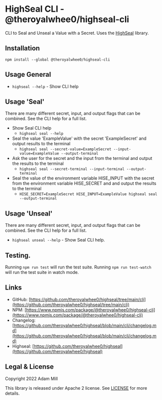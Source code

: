# HighSeal CLI - @theroyalwhee0/highseal-cli

CLI to Seal and Unseal a Value with a Secret. Uses the [HighSeal](https://github.com/theroyalwhee0/highseal) library.


## Installation
`npm install --global @theroyalwhee0/highseal-cli`


## Usage General
- `highseal --help` - Show CLI help


## Usage 'Seal'
There are many different secret, input, and output flags that can be combined.
See the CLI help for a full list.

- Show Seal CLI help
    - `highseal seal --help` 
- Seal the value 'ExampleValue' with the secret 'ExampleSecret' and output results to the terminal
    - `highseal seal --secret-value=ExampleSecret --input-value=ExampleValue --output-terminal`
- Ask the user for the secret and the input from the terminal and output the results to the terminal
    - `highseal seal --secret-terminal --input-terminal --output-terminal`
- Seal the value of the environment variable HISE_INPUT with the secret from the environment variable HISE_SECRET and  and output the results to the terminal
    - `HISE_SECRET=ExampleSecret HISE_INPUT=ExampleValue highseal seal --output-terminal`


## Usage 'Unseal'
There are many different secret, input, and output flags that can be combined.
 See the CLI help for a full list.

- `highseal unseal --help` - Show Seal CLI help.


## Testing.
Running ```npm run test``` will run the test suite. Running ```npm run test-watch``` will run the test suite in watch mode.


## Links
- GitHub: [https://github.com/theroyalwhee0/highseal/tree/main/cli](https://github.com/theroyalwhee0/highseal/tree/main/cli)
- NPM: [https://www.npmjs.com/package/@theroyalwhee0/highseal-cli](https://www.npmjs.com/package/@theroyalwhee0/highseal-cli)
- Changelog: [https://github.com/theroyalwhee0/highseal/blob/main/cli/changelog.md](https://github.com/theroyalwhee0/highseal/blob/main/cli/changelog.md)
- Highseal: [https://github.com/theroyalwhee0/highseal](https://github.com/theroyalwhee0/highseal)


## Legal & License
Copyright 2022 Adam Mill

This library is released under Apache 2 license. See [LICENSE](https://github.com/theroyalwhee0/highseal/blob/main/cli/LICENSE) for more details.

